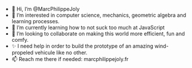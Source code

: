 - 👋 Hi, I’m @MarcPhilippeJoly
- 👀 I’m interested in computer science, mechanics, geometric algebra and learning processes.
- 🌱 I’m currently learning how to not suck too much at JavaScript
- 💞️ I’m looking to collaborate on making this world more efficient, fun and comfy. 
- ✨ I need help in order to build the prototype of an amazing wind-propeled vehicule like no other. 
- 📫 Reach me there if needed: marcphilippejoly.fr

<!---
MarcPhilippeJoly/MarcPhilippeJoly is a ✨ special ✨ repository because its `README.md` (this file) appears on your GitHub profile.
You can click the Preview link to take a look at your changes.
--->
